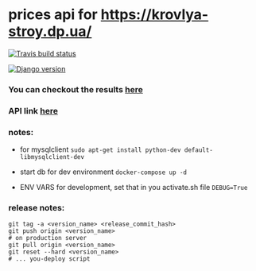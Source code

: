 # prices api for https://krovlya-stroy.dp.ua/ 

[![Travis build status](https://travis-ci.com/lerdem/krovlyastroy.svg?branch=master)](https://travis-ci.com/lerdem/krovlyastroy)

[![Django version](https://img.shields.io/badge/django-2.1.2-green.svg)](https://github.com/django/django/releases/tag/2.1.2)

### You can checkout the results [here](http://krovlya-stroy.dp.ua/kupit-profnastil-dnepr/)
### API link [here](https://krovlyastroy.pythonanywhere.com/api/)

### notes:
 - for mysqlclient
`sudo apt-get install python-dev default-libmysqlclient-dev`

- start db for dev environment
 `docker-compose up -d`

- ENV VARS for development, set that in you activate.sh file
`DEBUG=True`


### release notes:
```console
git tag -a <version_name> <release_commit_hash>
git push origin <version_name>
# on production server
git pull origin <version_name>
git reset --hard <version_name>
# ... you-deploy script
```